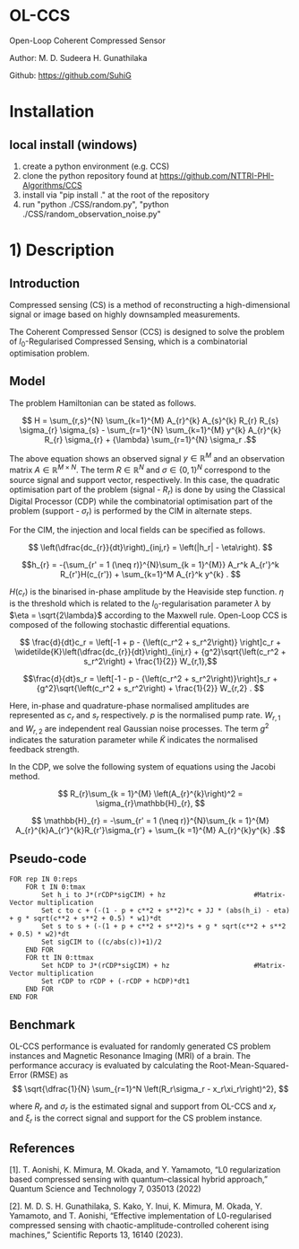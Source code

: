 # OL-CCS
Open-Loop Coherent Compressed Sensor

Author: M. D. Sudeera H. Gunathilaka

Github: https://github.com/SuhiG

# Installation

## local install (windows)

1) create a python environment (e.g. CCS)
2) clone the python repository found at https://github.com/NTTRI-PHI-Algorithms/CCS
3) install via "pip install ." at the root of the repository
4) run "python ./CSS/random.py",
"python ./CSS/random_observation_noise.py"


# 1) Description

## Introduction

Compressed sensing (CS) is a method of reconstructing a high-dimensional signal or image based on highly downsampled measurements.

The Coherent Compressed Sensor (CCS) is designed to solve the problem of $l_0$-Regularised Compressed Sensing, which is a combinatorial optimisation problem. 

## Model

The problem Hamiltonian can be stated as follows.

$$ H =  \sum_{r,s}^{N} \sum_{k=1}^{M} A_{r}^{k} A_{s}^{k} R_{r} R_{s} \sigma_{r} \sigma_{s} - \sum_{r=1}^{N} \sum_{k=1}^{M} y^{k} A_{r}^{k} R_{r} \sigma_{r} + {\lambda} \sum_{r=1}^{N} \sigma_r .$$

The above equation shows an observed signal $y \in \mathbb{R}^M$ and an observation matrix $A \in \mathbb{R}^{M\times N}$. The term $R \in \mathbb{R}^N$ and $\sigma \in \left\{{0,1}\right\}^N$ correspond to the source signal and support vector, respectively.
In this case, the quadratic optimisation part of the problem (signal - $R_{r}$) is done by using the Classical Digital Processor (CDP) while the combinatorial optimisation part of the problem (support - $\sigma_{r}$) is performed by the CIM in alternate steps.

For the CIM, the injection and local fields can be specified as follows.

$$    \left(\dfrac{dc_{r}}{dt}\right)_{inj,r} = \left(|h_r| - \eta\right). $$

$$h_{r} = -{\sum_{r' = 1 (\neq r)}^{N}\sum_{k = 1}^{M}} A_r^k A_{r'}^k R_{r'}H(c_{r'}) + \sum_{k=1}^M A_{r}^k y^{k} . $$

$H(c_r)$ is the binarised in-phase amplitude by the Heaviside step function. $\eta$ is the threshold which is related to the $l_0$-regularisation parameter $\lambda$ by $\eta = \sqrt{2\lambda}$ according to the Maxwell rule.
Open-Loop CCS is composed of the following stochastic differential equations.

$$
        \frac{d}{dt}c_r = \left[-1 + p - {\left(c_r^2 + s_r^2\right)} \right]c_r + \widetilde{K}\left(\dfrac{dc_{r}}{dt}\right)_{inj,r} + {g^2}\sqrt{\left(c_r^2 + s_r^2\right) + \frac{1}{2}} W_{r,1},$$


$$\frac{d}{dt}s_r = \left[-1 - p - {\left(c_r^2 + s_r^2\right)}\right]s_r + {g^2}\sqrt{\left(c_r^2 + s_r^2\right) + \frac{1}{2}} W_{r,2} .
$$

Here, in-phase and quadrature-phase normalised amplitudes are represented as $c_r$ and $s_r$ respectively. $p$ is the normalised pump rate. $W_{r,1}$ and $W_{r,2}$ are independent real Gaussian noise processes. The term ${g^2}$ indicates the saturation parameter while $\widetilde{K}$ indicates the normalised feedback strength. 

In the CDP, we solve the following system of equations using the Jacobi method.

$$ R_{r}\sum_{k = 1}^{M} \left(A_{r}^{k}\right)^2 = \sigma_{r}\mathbb{H}_{r}, $$


$$ \mathbb{H}_{r} = -\sum_{r' = 1 (\neq r)}^{N}\sum_{k = 1}^{M} A_{r}^{k}A_{r'}^{k}R_{r'}\sigma_{r'} + \sum_{k =1}^{M} A_{r}^{k}y^{k} .$$


## Pseudo-code

    FOR rep IN 0:reps
        FOR t IN 0:tmax
            Set h_i to J*(rCDP*sigCIM) + hz                      #Matrix-Vector multiplication
            Set c to c + (-(1 - p + c**2 + s**2)*c + JJ * (abs(h_i) - eta) + g * sqrt(c**2 + s**2 + 0.5) * w1)*dt
            Set s to s + (-(1 + p + c**2 + s**2)*s + g * sqrt(c**2 + s**2 + 0.5) * w2)*dt
            Set sigCIM to ((c/abs(c))+1)/2
        END FOR
        FOR tt IN 0:ttmax
            Set hCDP to J*(rCDP*sigCIM) + hz                     #Matrix-Vector multiplication
            Set rCDP to rCDP + (-rCDP + hCDP)*dt1
        END FOR
    END FOR
	
## Benchmark

OL-CCS performance is evaluated for randomly generated CS problem instances and Magnetic Resonance Imaging (MRI) of a brain. The performance accuracy is evaluated by calculating the Root-Mean-Squared-Error (RMSE) as $$ \sqrt{\dfrac{1}{N} \sum_{r=1}^N \left(R_r\sigma_r - x_r\xi_r\right)^2}, $$

where $R_r$ and $\sigma_r$ is the estimated signal and support from OL-CCS and $x_r$ and $\xi_r$ is the correct signal and support for the CS problem instance. 

## References

[1]. T. Aonishi, K. Mimura, M. Okada, and Y. Yamamoto, “L0 regularization based compressed sensing with quantum–classical hybrid approach,” Quantum Science and Technology 7, 035013 (2022)

[2]. M. D. S. H. Gunathilaka, S. Kako, Y. Inui, K. Mimura, M. Okada, Y. Yamamoto, and T. Aonishi, “Effective implementation of L0-regularised compressed sensing with chaotic-amplitude-controlled coherent ising machines,” Scientific Reports 13, 16140 (2023).
